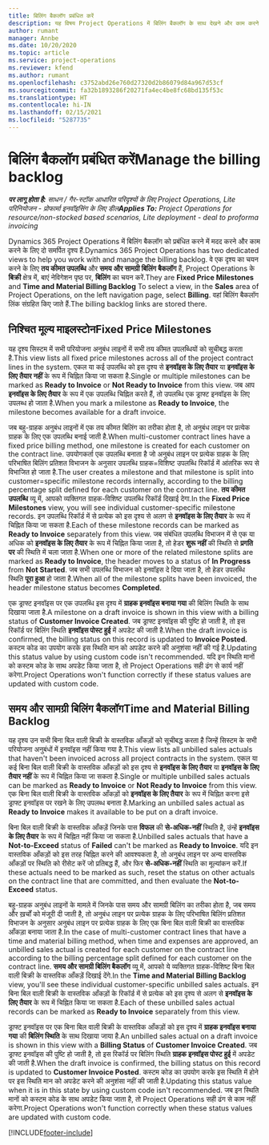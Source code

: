 ```yaml
---
title: बिलिंग बैकलॉग प्रबंधित करें
description: यह विषय Project Operations में बिलिंग बैकलॉग के साथ देखने और काम करने के तरीके के बारे में जानकारी प्रदान करता है.
author: rumant
manager: Annbe
ms.date: 10/20/2020
ms.topic: article
ms.service: project-operations
ms.reviewer: kfend
ms.author: rumant
ms.openlocfilehash: c3752abd26e760d27320d2b86079d84a967d53cf
ms.sourcegitcommit: fa32b1893286f20271fa4ec4be8fc68bd135f53c
ms.translationtype: HT
ms.contentlocale: hi-IN
ms.lasthandoff: 02/15/2021
ms.locfileid: "5287735"
---
```

# <a name="manage-the-billing-backlog"></a><span data-ttu-id="4759e-103">बिलिंग बैकलॉग प्रबंधित करें</span><span class="sxs-lookup"><span data-stu-id="4759e-103">Manage the billing backlog</span></span>

<span data-ttu-id="4759e-104">_**पर लागू होता है:** साधन / गैर-स्टॉक आधारित परिदृश्यों के लिए Project Operations, Lite परिनियोजन - प्रोफार्मा इनवॉइसिंग के लिए डील_</span><span class="sxs-lookup"><span data-stu-id="4759e-104">_**Applies To:** Project Operations for resource/non-stocked based scenarios, Lite deployment - deal to proforma invoicing_</span></span>

<span data-ttu-id="4759e-105">Dynamics 365 Project Operations में बिलिंग बैकलॉग को प्रबंधित करने में मदद करने और काम करने के लिए दो समर्पित दृश्य हैं.</span><span class="sxs-lookup"><span data-stu-id="4759e-105">Dynamics 365 Project Operations has two dedicated views to help you work with and manage the billing backlog.</span></span> <span data-ttu-id="4759e-106">वे एक दृश्य का चयन करने के लिए **तय कीमत उपलब्धि** और **समय और सामग्री बिलिंग बैकलॉग** हैं, Project Operations के **बिक्री** क्षेत्र में, बाएं नेविगेशन पृष्ठ पर, **बिलिंग** का चयन करें.</span><span class="sxs-lookup"><span data-stu-id="4759e-106">They are **Fixed Price Milestones** and **Time and Material Billing Backlog** To select a view, in the **Sales** area of Project Operations, on the left navigation page, select **Billing**.</span></span> <span data-ttu-id="4759e-107">वहां बिलिंग बैकलॉग लिंक संग्रहित किए जाते हैं.</span><span class="sxs-lookup"><span data-stu-id="4759e-107">The billing backlog links are stored there.</span></span>

## <a name="fixed-price-milestones"></a><span data-ttu-id="4759e-108">निश्चित मूल्य माइलस्टोन</span><span class="sxs-lookup"><span data-stu-id="4759e-108">Fixed Price Milestones</span></span>

<span data-ttu-id="4759e-109">यह दृश्य सिस्टम में सभी परियोजना अनुबंध लाइनों में सभी तय कीमत उपलब्धियों को सूचीबद्ध करता है.</span><span class="sxs-lookup"><span data-stu-id="4759e-109">This view lists all fixed price milestones across all of the project contract lines in the system.</span></span> <span data-ttu-id="4759e-110">एकल या कई उपलब्धि को इस दृश्य से **इनवॉइस के लिए तैयार** या **इनवॉइस के लिए तैयार नहीं** के रूप में चिह्नित किया जा सकता है.</span><span class="sxs-lookup"><span data-stu-id="4759e-110">Single or multiple milestones can be marked as **Ready to Invoice** or **Not Ready to Invoice** from this view.</span></span> <span data-ttu-id="4759e-111">जब आप **इनवॉइस के लिए तैयार** के रूप में एक उपलब्धि चिह्नित करते हैं, तो उपलब्धि एक ड्राफ्ट इनवॉइस के लिए उपलब्ध हो जाता है.</span><span class="sxs-lookup"><span data-stu-id="4759e-111">When you mark a milestone as **Ready to Invoice**, the milestone becomes available for a draft invoice.</span></span>

<span data-ttu-id="4759e-112">जब बहु-ग्राहक अनुबंध लाइनों में एक तय कीमत बिलिंग का तरीका होता है, तो अनुबंध लाइन पर प्रत्येक ग्राहक के लिए एक उपलब्धि बनाई जाती है.</span><span class="sxs-lookup"><span data-stu-id="4759e-112">When multi-customer contract lines have a fixed price billing method, one milestone is created for each customer on the contract line.</span></span> <span data-ttu-id="4759e-113">उपयोगकर्ता एक उपलब्धि बनाता है जो अनुबंध लाइन पर प्रत्येक ग्राहक के लिए परिभाषित बिलिंग प्रतिशत विभाजन के अनुसार उपलब्धि ग्राहक=विशिष्ट उपलब्धि रिकॉर्ड में आंतरिक रूप से विभाजित हो जाता है.</span><span class="sxs-lookup"><span data-stu-id="4759e-113">The user creates a milestone and that milestone is split into customer=specific milestone records internally, according to the billing percentage split defined for each customer on the contract line.</span></span> <span data-ttu-id="4759e-114">**तय कीमत उपलब्धि** व्यू में, आपको व्यक्तिगत ग्राहक-विशिष्ट उपलब्धि रिकॉर्ड दिखाई देगा.</span><span class="sxs-lookup"><span data-stu-id="4759e-114">In the **Fixed Price Milestones** view, you will see individual customer-specific milestone records.</span></span> <span data-ttu-id="4759e-115">इन उपलब्धि रिकॉर्ड में से प्रत्येक को इस दृश्य से अलग से **इनवॉइस के लिए तैयार** के रूप में चिह्नित किया जा सकता है.</span><span class="sxs-lookup"><span data-stu-id="4759e-115">Each of these milestone records can be marked as **Ready to Invoice** separately from this view.</span></span> <span data-ttu-id="4759e-116">जब संबंधित उपलब्धि विभाजन में से एक या अधिक को **इनवॉइस के लिए तैयार** के रूप में चिह्नित किया जाता है, तो हेडर **शुरू नहीं** की स्थिति से **प्रगति पर** की स्थिति में चला जाता है.</span><span class="sxs-lookup"><span data-stu-id="4759e-116">When one or more of the related milestone splits are marked as **Ready to Invoice**, the header moves to a status of **In Progress** from **Not Started**.</span></span> <span data-ttu-id="4759e-117">जब सभी उपलब्धि विभाजन को इनवॉइस दे दिया जाता है, तो हेडर उपलब्धि स्थिति **पूरा हुआ** हो जाता है.</span><span class="sxs-lookup"><span data-stu-id="4759e-117">When all of the milestone splits have been invoiced, the header milestone status becomes **Completed**.</span></span>

<span data-ttu-id="4759e-118">एक ड्राफ्ट इनवॉइस पर एक उपलब्धि इस दृश्य में **ग्राहक इनवॉइस बनाया गया** की बिलिंग स्थिति के साथ दिखाया जाता है.</span><span class="sxs-lookup"><span data-stu-id="4759e-118">A milestone on a draft invoice is shown in this view with a billing status of **Customer Invoice Created**.</span></span> <span data-ttu-id="4759e-119">जब ड्राफ्ट इनवॉइस की पुष्टि हो जाती है, तो इस रिकॉर्ड पर बिलिंग स्थिति **इनवॉइस पोस्ट हुई** में अपडेट की जाती है.</span><span class="sxs-lookup"><span data-stu-id="4759e-119">When the draft invoice is confirmed, the billing status on this record is updated to **Invoice Posted**.</span></span> <span data-ttu-id="4759e-120">कस्टम कोड का उपयोग करके इस स्थिति मान को अपडेट करने की अनुशंसा नहीं की गई है.</span><span class="sxs-lookup"><span data-stu-id="4759e-120">Updating this status value by using custom code isn't recommended.</span></span> <span data-ttu-id="4759e-121">यदि इन स्थिति मानों को कस्टम कोड के साथ अपडेट किया जाता है, तो Project Operations सही ढंग से कार्य नहीं करेगा.</span><span class="sxs-lookup"><span data-stu-id="4759e-121">Project Operations won't function correctly if these status values are updated with custom code.</span></span>

## <a name="time-and-material-billing-backlog"></a><span data-ttu-id="4759e-122">समय और सामग्री बिलिंग बैकलॉग</span><span class="sxs-lookup"><span data-stu-id="4759e-122">Time and Material Billing Backlog</span></span>

<span data-ttu-id="4759e-123">यह दृश्य उन सभी बिना बिल वाली बिक्री के वास्तविक आँकड़ों को सूचीबद्ध करता है जिन्हें सिस्टम के सभी परियोजना अनुबंधों में इनवॉइस नहीं किया गया है.</span><span class="sxs-lookup"><span data-stu-id="4759e-123">This view lists all unbilled sales actuals that haven't been invoiced across all project contracts in the system.</span></span> <span data-ttu-id="4759e-124">एकल या कई बिना बिल वाली बिक्री के वास्तविक आँकड़ों को इस दृश्य से **इनवॉइस के लिए तैयार** या **इनवॉइस के लिए तैयार नहीं** के रूप में चिह्नित किया जा सकता है.</span><span class="sxs-lookup"><span data-stu-id="4759e-124">Single or multiple unbilled sales actuals can be marked as **Ready to Invoice** or **Not Ready to Invoice** from this view.</span></span> <span data-ttu-id="4759e-125">एक बिना बिल वाली बिक्री के वास्तविक आँकड़ों को **इनवॉइस के लिए तैयार** के रूप में चिह्नित करना इसे ड्राफ्ट इनवॉइस पर रखने के लिए उपलब्ध बनाता है.</span><span class="sxs-lookup"><span data-stu-id="4759e-125">Marking an unbilled sales actual as **Ready to Invoice** makes it available to be put on a draft invoice.</span></span>

<span data-ttu-id="4759e-126">बिना बिल वाली बिक्री के वास्तविक आँकड़ें जिनके पास **विफल** की **से-अधिक-नहीं** स्थिति है, उंन्हें **इनवॉइस के लिए तैयार** के रूप में चिह्नित नहीं किया जा सकता है.</span><span class="sxs-lookup"><span data-stu-id="4759e-126">Unbilled sales actuals that have a **Not-to-Exceed** status of **Failed** can't be marked as **Ready to Invoice**.</span></span> <span data-ttu-id="4759e-127">यदि इन वास्तविक आँकड़ों को इस तरह चिह्नित करने की आवश्यकता है, तो अनुबंध लाइन पर अन्य वास्तविक आँकड़ों पर स्थिति को रीसेट करें जो प्रतिबद्ध हैं, और फिर **से-अधिक-नहीं** स्थिति का मूल्यांकन करें.</span><span class="sxs-lookup"><span data-stu-id="4759e-127">If these actuals need to be marked as such, reset the status on other actuals on the contract line that are committed, and then evaluate the **Not-to-Exceed** status.</span></span>

<span data-ttu-id="4759e-128">बहु-ग्राहक अनुबंध लाइनों के मामले में जिनके पास समय और सामग्री बिलिंग का तरीका होता है, जब समय और ख़र्चों को मंजूरी दी जाती है, तो अनुबंध लाइन पर प्रत्येक ग्राहक के लिए परिभाषित बिलिंग प्रतिशत विभाजन के अनुसार अनुबंध लाइन पर प्रत्येक ग्राहक के लिए एक बिना बिल वाली बिक्री का वास्तविक आँकड़ा बनाया जाता है.</span><span class="sxs-lookup"><span data-stu-id="4759e-128">In the case of multi-customer contract lines that have a time and material billing method, when time and expenses are approved, an unbilled sales actual is created for each customer on the contract line according to the billing percentage split defined for each customer on the contract line.</span></span> <span data-ttu-id="4759e-129">**समय और सामग्री बिलिंग बैकलॉग** व्यू में, आपको ये व्यक्तिगत ग्राहक-विशिष्ट बिना बिल वाली बिक्री के वास्तविक आँकड़ें दिखाई देंगे.</span><span class="sxs-lookup"><span data-stu-id="4759e-129">In the **Time and Material Billing Backlog** view, you'll see these individual customer-specific unbilled sales actuals.</span></span> <span data-ttu-id="4759e-130">इन बिना बिल वाली बिक्री के वास्तविक आँकड़ों के रिकॉर्ड में से प्रत्येक को इस दृश्य से अलग से **इनवॉइस के लिए तैयार** के रूप में चिह्नित किया जा सकता है.</span><span class="sxs-lookup"><span data-stu-id="4759e-130">Each of these unbilled sales actual records can be marked as **Ready to Invoice** separately from this view.</span></span>

<span data-ttu-id="4759e-131">ड्राफ्ट इनवॉइस पर एक बिना बिल वाली बिक्री के वास्तविक आँकड़ों को इस दृश्य में **ग्राहक इनवॉइस बनाया गया** की **बिलिंग स्थिति** के साथ दिखाया जाया है.</span><span class="sxs-lookup"><span data-stu-id="4759e-131">An unbilled sales actual on a draft invoice is shown in this view with a **Billing Status** of **Customer Invoice Created**.</span></span> <span data-ttu-id="4759e-132">जब ड्राफ्ट इनवॉइस की पुष्टि हो जाती है, तो इस रिकॉर्ड पर बिलिंग स्थिति **ग्राहक इनवॉइस पोस्ट हुई** में अपडेट की जाती है.</span><span class="sxs-lookup"><span data-stu-id="4759e-132">When the draft invoice is confirmed, the billing status on this record is updated to **Customer Invoice Posted**.</span></span> <span data-ttu-id="4759e-133">कस्टम कोड का उपयोग करके इस स्थिति में होने पर इस स्थिति मान को अपडेट करने की अनुशंसा नहीं की जाती है.</span><span class="sxs-lookup"><span data-stu-id="4759e-133">Updating this status value when it is in this state by using custom code isn't recommended.</span></span> <span data-ttu-id="4759e-134">जब इन स्थिति मानों को कस्टम कोड के साथ अपडेट किया जाता है, तो Project Operations सही ढंग से काम नहीं करेगा.</span><span class="sxs-lookup"><span data-stu-id="4759e-134">Project Operations won't function correctly when these status values are updated with custom code.</span></span>


[!INCLUDE[footer-include](../includes/footer-banner.md)]